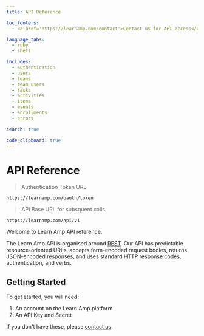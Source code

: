 ```yaml
---
title: API Reference

toc_footers:
  - <a href='https://learnamp.com/contact'>Contact us for API access</a>

language_tabs:
  - ruby
  - shell

includes:
  - authentication
  - users
  - teams
  - team_users
  - tasks
  - activities
  - items
  - events
  - enrollments
  - errors

search: true

code_clipboard: true
---
```


# API Reference

> Authentication Token URL

```
https://learnamp.com/oauth/token
```

> API Base URL for subsquent calls

```
https://learnamp.com/api/v1
```

Welcome to Learn Amp API reference.

The Learn Amp API is organised around [REST](https://en.wikipedia.org/wiki/Representational_state_transfer). Our API has predictable resource-oriented URLs, accepts form-encoded request bodies, returns JSON-encoded responses, and uses standard HTTP response codes, authentication, and verbs.

## Getting Started


To get started, you will need:

1. An account on the Learn Amp platform
2. An API Key and Secret

If you don't have these, please [contact us](https://learnamp.com/contact).
